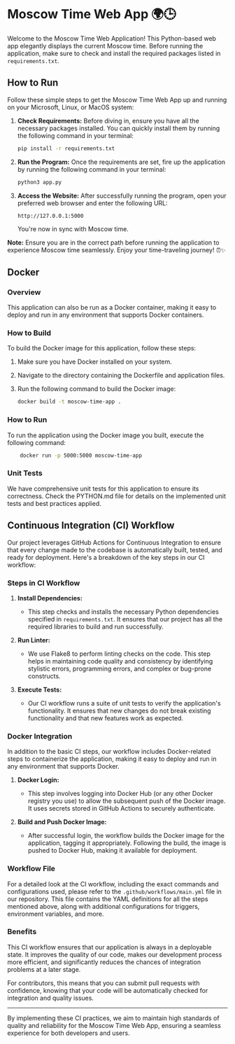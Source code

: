 # Moscow Time Web App 🌍🕒

Welcome to the Moscow Time Web Application! This Python-based web app elegantly displays the current Moscow time. Before running the application, make sure to check and install the required packages listed in `requirements.txt`.

## How to Run

Follow these simple steps to get the Moscow Time Web App up and running on your Microsoft, Linux, or MacOS system:

1. **Check Requirements:**
   Before diving in, ensure you have all the necessary packages installed. You can quickly install them by running the following command in your terminal:

    ```bash
    pip install -r requirements.txt
    ```

2. **Run the Program:**
   Once the requirements are set, fire up the application by running the following command in your terminal:

    ```bash
    python3 app.py
    ```

3. **Access the Website:**
   After successfully running the program, open your preferred web browser and enter the following URL:

    ```
    http://127.0.0.1:5000
    ```

   You're now in sync with Moscow time.

**Note:** Ensure you are in the correct path before running the application to experience Moscow time seamlessly. Enjoy your time-traveling journey! ⏰✨

## Docker

### Overview
This application can also be run as a Docker container, making it easy to deploy and run in any environment that supports Docker containers.

### How to Build
To build the Docker image for this application, follow these steps:
1. Make sure you have Docker installed on your system.
2. Navigate to the directory containing the Dockerfile and application files.
3. Run the following command to build the Docker image:

    ```bash
    docker build -t moscow-time-app .
    ```

### How to Run
To run the application using the Docker image you built, execute the following command:

```bash
    docker run -p 5000:5000 moscow-time-app
```
### Unit Tests

We have comprehensive unit tests for this application to ensure its correctness. Check the PYTHON.md file for details on the implemented unit tests and best practices applied.
## Continuous Integration (CI) Workflow

Our project leverages GitHub Actions for Continuous Integration to ensure that every change made to the codebase is automatically built, tested, and ready for deployment. Here's a breakdown of the key steps in our CI workflow:

### Steps in CI Workflow

1. **Install Dependencies:**
   - This step checks and installs the necessary Python dependencies specified in `requirements.txt`. It ensures that our project has all the required libraries to build and run successfully.

2. **Run Linter:**
   - We use Flake8 to perform linting checks on the code. This step helps in maintaining code quality and consistency by identifying stylistic errors, programming errors, and complex or bug-prone constructs.

3. **Execute Tests:**
   - Our CI workflow runs a suite of unit tests to verify the application's functionality. It ensures that new changes do not break existing functionality and that new features work as expected.

### Docker Integration

In addition to the basic CI steps, our workflow includes Docker-related steps to containerize the application, making it easy to deploy and run in any environment that supports Docker.

1. **Docker Login:**
   - This step involves logging into Docker Hub (or any other Docker registry you use) to allow the subsequent push of the Docker image. It uses secrets stored in GitHub Actions to securely authenticate.

2. **Build and Push Docker Image:**
   - After successful login, the workflow builds the Docker image for the application, tagging it appropriately. Following the build, the image is pushed to Docker Hub, making it available for deployment.

### Workflow File

For a detailed look at the CI workflow, including the exact commands and configurations used, please refer to the `.github/workflows/main.yml` file in our repository. This file contains the YAML definitions for all the steps mentioned above, along with additional configurations for triggers, environment variables, and more.

### Benefits

This CI workflow ensures that our application is always in a deployable state. It improves the quality of our code, makes our development process more efficient, and significantly reduces the chances of integration problems at a later stage.

For contributors, this means that you can submit pull requests with confidence, knowing that your code will be automatically checked for integration and quality issues.

---

By implementing these CI practices, we aim to maintain high standards of quality and reliability for the Moscow Time Web App, ensuring a seamless experience for both developers and users.
